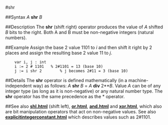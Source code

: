
#shr

##Syntax
*A* **shr** *B*



##Description
The **shr** (shift right) operator produces the value of *A* shifted *B* bits to the right. Both A and B must be non-negative integers (natural numbers).



##Example
Assign the base 2 value 1101 to *i* and then shift it right by 2 places and assign the resulting base 2 value 11 to *j*.


        var i, j : int
        i := 2 # 1101   % 2#1101 = 13 (base 10)
        j := i shr 2        % j becomes 2#11 = 3 (base 10)
##Details
The **shr** operator is defined mathematically (in a machine- independent way) as follows:  *A* **shr** *B* = *A* **div** 2***B*.
Value *A* can be of any integer type (as long as it is non-negative) or any natural number type.
The **shr** operator has the same precedence as the * operator.



##See also
**[shl.html](shl)** (shift left), **[or.html](or)**, **[and.html](and)** and **[xor.html](xor)**, which also are bit manipulation operators that act on non-negative values. See also **[explicitintegerconstant.html](explicitIntegerConstant)** which describes values such as 2#1101.


